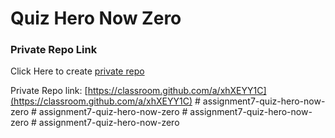 # Quiz Hero Now Zero

### Private Repo Link
Click Here to create [private repo](https://classroom.github.com/a/xhXEYY1C)

Private Repo link: [https://classroom.github.com/a/xhXEYY1C](https://classroom.github.com/a/xhXEYY1C)
#   a s s i g n m e n t 7 - q u i z - h e r o - n o w - z e r o  
 #   a s s i g n m e n t 7 - q u i z - h e r o - n o w - z e r o  
 #   a s s i g n m e n t 7 - q u i z - h e r o - n o w - z e r o  
 #   a s s i g n m e n t 7 - q u i z - h e r o - n o w - z e r o  
 